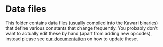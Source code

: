 # Data files

This folder contains data files (usually compiled into the Kawari binaries) that define various constants that change frequently. You probably don't want to actually edit these by hand (apart from adding new opcodes), instead please see [our documentation](https://docs.xiv.zone/kawari/contributing.html#updating-to-new-patches) on how to update these.
